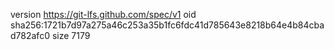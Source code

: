 version https://git-lfs.github.com/spec/v1
oid sha256:1721b7d97a275a46c253a35b1fc6fdc41d785643e8218b64e4b84cbad782afc0
size 7179
